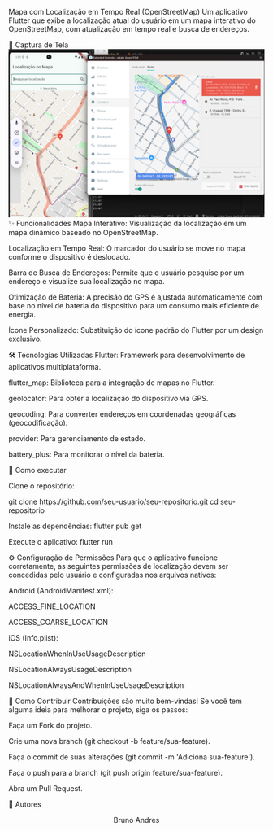 Mapa com Localização em Tempo Real (OpenStreetMap)
Um aplicativo Flutter que exibe a localização atual do usuário em um mapa interativo do OpenStreetMap, com atualização em tempo real e busca de endereços.

📸 Captura de Tela
![alt text](<Captura de tela 2025-10-06 230625.png>)
✨ Funcionalidades
Mapa Interativo: Visualização da localização em um mapa dinâmico baseado no OpenStreetMap.

Localização em Tempo Real: O marcador do usuário se move no mapa conforme o dispositivo é deslocado.

Barra de Busca de Endereços: Permite que o usuário pesquise por um endereço e visualize sua localização no mapa.

Otimização de Bateria: A precisão do GPS é ajustada automaticamente com base no nível de bateria do dispositivo para um consumo mais eficiente de energia.

Ícone Personalizado: Substituição do ícone padrão do Flutter por um design exclusivo.

🛠️ Tecnologias Utilizadas
Flutter: Framework para desenvolvimento de aplicativos multiplataforma.

flutter_map: Biblioteca para a integração de mapas no Flutter.

geolocator: Para obter a localização do dispositivo via GPS.

geocoding: Para converter endereços em coordenadas geográficas (geocodificação).

provider: Para gerenciamento de estado.

battery_plus: Para monitorar o nível da bateria.

🚀 Como executar

Clone o repositório:

git clone https://github.com/seu-usuario/seu-repositorio.git
cd seu-repositorio

Instale as dependências:
flutter pub get

Execute o aplicativo:
flutter run

⚙️ Configuração de Permissões
Para que o aplicativo funcione corretamente, as seguintes permissões de localização devem ser concedidas pelo usuário e configuradas nos arquivos nativos:

Android (AndroidManifest.xml):

ACCESS_FINE_LOCATION

ACCESS_COARSE_LOCATION

iOS (Info.plist):

NSLocationWhenInUseUsageDescription

NSLocationAlwaysUsageDescription

NSLocationAlwaysAndWhenInUseUsageDescription

🤝 Como Contribuir
Contribuições são muito bem-vindas! Se você tem alguma ideia para melhorar o projeto, siga os passos:

Faça um Fork do projeto.

Crie uma nova branch (git checkout -b feature/sua-feature).

Faça o commit de suas alterações (git commit -m 'Adiciona sua-feature').

Faça o push para a branch (git push origin feature/sua-feature).

Abra um Pull Request.

👤 Autores
<div align="center">

Bruno Andres
</div>